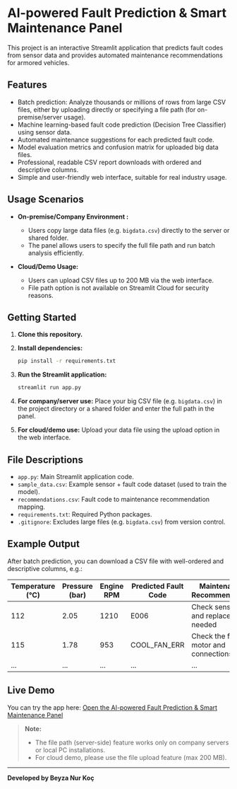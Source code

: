 # AI-powered Fault Prediction & Smart Maintenance Panel

This project is an interactive Streamlit application that predicts fault codes from sensor data and provides automated maintenance recommendations for armored vehicles.

## Features

* Batch prediction: Analyze thousands or millions of rows from large CSV files, either by uploading directly or specifying a file path (for on-premise/server usage).
* Machine learning-based fault code prediction (Decision Tree Classifier) using sensor data.
* Automated maintenance suggestions for each predicted fault code.
* Model evaluation metrics and confusion matrix for uploaded big data files.
* Professional, readable CSV report downloads with ordered and descriptive columns.
* Simple and user-friendly web interface, suitable for real industry usage.

## Usage Scenarios

* **On-premise/Company Environment :**

  * Users copy large data files (e.g. `bigdata.csv`) directly to the server or shared folder.
  * The panel allows users to specify the full file path and run batch analysis efficiently.

* **Cloud/Demo Usage:**

  * Users can upload CSV files up to 200 MB via the web interface.
  * File path option is not available on Streamlit Cloud for security reasons.

## Getting Started

1. **Clone this repository.**
2. **Install dependencies:**

   ```bash
   pip install -r requirements.txt
   ```
3. **Run the Streamlit application:**

   ```bash
   streamlit run app.py
   ```
4. **For company/server use:**
   Place your big CSV file (e.g. `bigdata.csv`) in the project directory or a shared folder and enter the full path in the panel.
5. **For cloud/demo use:**
   Upload your data file using the upload option in the web interface.

## File Descriptions

* `app.py`: Main Streamlit application code.
* `sample_data.csv`: Example sensor + fault code dataset (used to train the model).
* `recommendations.csv`: Fault code to maintenance recommendation mapping.
* `requirements.txt`: Required Python packages.
* `.gitignore`: Excludes large files (e.g. `bigdata.csv`) from version control.

## Example Output

After batch prediction, you can download a CSV file with well-ordered and descriptive columns, e.g.:

| Temperature (°C) | Pressure (bar) | Engine RPM | Predicted Fault Code | Maintenance Recommendation           |
| ---------------- | -------------- | ---------- | -------------------- | ------------------------------------ |
| 112              | 2.05           | 1210       | E006                 | Check sensor X and replace if needed |
| 115              | 1.78           | 953        | COOL\_FAN\_ERR       | Check the fan motor and connections  |
| ...              | ...            | ...        | ...                  | ...                                  |

## Live Demo

You can try the app here:
[Open the AI-powered Fault Prediction & Smart Maintenance Panel](https://ai-powered-fault-prediction-smart-maintenance-panel-een6klx26x.streamlit.app/)

> **Note:**
>
> * The file path (server-side) feature works only on company servers or local PC installations.
> * For cloud demo, please use the file upload feature (max 200 MB).

---

**Developed by Beyza Nur Koç**
